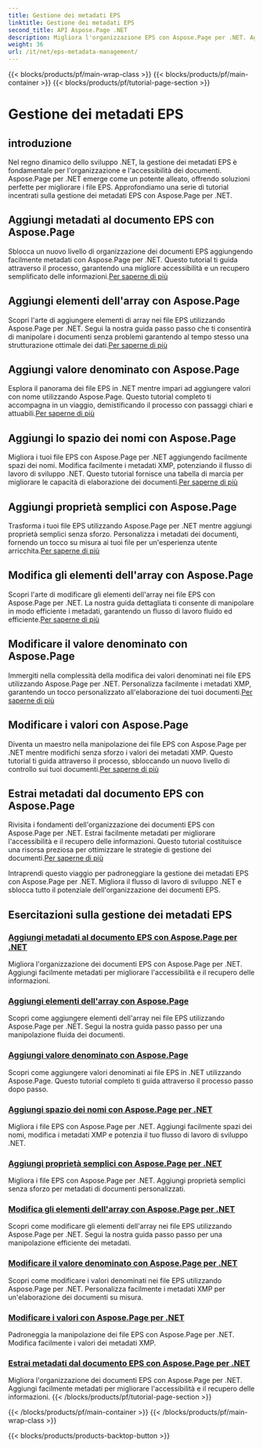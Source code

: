 ```yaml
---
title: Gestione dei metadati EPS
linktitle: Gestione dei metadati EPS
second_title: API Aspose.Page .NET
description: Migliora l'organizzazione EPS con Aspose.Page per .NET. Aggiungi facilmente metadati per una migliore accessibilità. Esplora i tutorial sulla gestione dei metadati EPS.
weight: 36
url: /it/net/eps-metadata-management/
---
```


{{< blocks/products/pf/main-wrap-class >}}
{{< blocks/products/pf/main-container >}}
{{< blocks/products/pf/tutorial-page-section >}}

# Gestione dei metadati EPS


## introduzione

Nel regno dinamico dello sviluppo .NET, la gestione dei metadati EPS è fondamentale per l'organizzazione e l'accessibilità dei documenti. Aspose.Page per .NET emerge come un potente alleato, offrendo soluzioni perfette per migliorare i file EPS. Approfondiamo una serie di tutorial incentrati sulla gestione dei metadati EPS con Aspose.Page per .NET.

## Aggiungi metadati al documento EPS con Aspose.Page
Sblocca un nuovo livello di organizzazione dei documenti EPS aggiungendo facilmente metadati con Aspose.Page per .NET. Questo tutorial ti guida attraverso il processo, garantendo una migliore accessibilità e un recupero semplificato delle informazioni.[Per saperne di più](./add-metadata-to-eps-document/)

## Aggiungi elementi dell'array con Aspose.Page
 Scopri l'arte di aggiungere elementi di array nei file EPS utilizzando Aspose.Page per .NET. Segui la nostra guida passo passo che ti consentirà di manipolare i documenti senza problemi garantendo al tempo stesso una strutturazione ottimale dei dati.[Per saperne di più](./modify-eps-metadata-add-array-items/)

## Aggiungi valore denominato con Aspose.Page
 Esplora il panorama dei file EPS in .NET mentre impari ad aggiungere valori con nome utilizzando Aspose.Page. Questo tutorial completo ti accompagna in un viaggio, demistificando il processo con passaggi chiari e attuabili.[Per saperne di più](./modify-eps-metadata-add-named-value/)

## Aggiungi lo spazio dei nomi con Aspose.Page
 Migliora i tuoi file EPS con Aspose.Page per .NET aggiungendo facilmente spazi dei nomi. Modifica facilmente i metadati XMP, potenziando il flusso di lavoro di sviluppo .NET. Questo tutorial fornisce una tabella di marcia per migliorare le capacità di elaborazione dei documenti.[Per saperne di più](./modify-eps-metadata-add-namespace/)

## Aggiungi proprietà semplici con Aspose.Page
 Trasforma i tuoi file EPS utilizzando Aspose.Page per .NET mentre aggiungi proprietà semplici senza sforzo. Personalizza i metadati dei documenti, fornendo un tocco su misura ai tuoi file per un'esperienza utente arricchita.[Per saperne di più](./modify-eps-metadata-add-simple-properties/)

## Modifica gli elementi dell'array con Aspose.Page
 Scopri l'arte di modificare gli elementi dell'array nei file EPS con Aspose.Page per .NET. La nostra guida dettagliata ti consente di manipolare in modo efficiente i metadati, garantendo un flusso di lavoro fluido ed efficiente.[Per saperne di più](./modify-eps-metadata-change-array-items/)

## Modificare il valore denominato con Aspose.Page
 Immergiti nella complessità della modifica dei valori denominati nei file EPS utilizzando Aspose.Page per .NET. Personalizza facilmente i metadati XMP, garantendo un tocco personalizzato all'elaborazione dei tuoi documenti.[Per saperne di più](./modify-eps-metadata-change-named-value/)

## Modificare i valori con Aspose.Page
 Diventa un maestro nella manipolazione dei file EPS con Aspose.Page per .NET mentre modifichi senza sforzo i valori dei metadati XMP. Questo tutorial ti guida attraverso il processo, sbloccando un nuovo livello di controllo sui tuoi documenti.[Per saperne di più](./modify-eps-metadata-change-values/)

## Estrai metadati dal documento EPS con Aspose.Page
 Rivisita i fondamenti dell'organizzazione dei documenti EPS con Aspose.Page per .NET. Estrai facilmente metadati per migliorare l'accessibilità e il recupero delle informazioni. Questo tutorial costituisce una risorsa preziosa per ottimizzare le strategie di gestione dei documenti.[Per saperne di più](./extract-metadata-from-eps-document/)

Intraprendi questo viaggio per padroneggiare la gestione dei metadati EPS con Aspose.Page per .NET. Migliora il flusso di lavoro di sviluppo .NET e sblocca tutto il potenziale dell'organizzazione dei documenti EPS.
## Esercitazioni sulla gestione dei metadati EPS
### [Aggiungi metadati al documento EPS con Aspose.Page per .NET](./add-metadata-to-eps-document/)
Migliora l'organizzazione dei documenti EPS con Aspose.Page per .NET. Aggiungi facilmente metadati per migliorare l'accessibilità e il recupero delle informazioni.
### [Aggiungi elementi dell'array con Aspose.Page](./modify-eps-metadata-add-array-items/)
Scopri come aggiungere elementi dell'array nei file EPS utilizzando Aspose.Page per .NET. Segui la nostra guida passo passo per una manipolazione fluida dei documenti.
### [Aggiungi valore denominato con Aspose.Page](./modify-eps-metadata-add-named-value/)
Scopri come aggiungere valori denominati ai file EPS in .NET utilizzando Aspose.Page. Questo tutorial completo ti guida attraverso il processo passo dopo passo.
### [Aggiungi spazio dei nomi con Aspose.Page per .NET](./modify-eps-metadata-add-namespace/)
Migliora i file EPS con Aspose.Page per .NET. Aggiungi facilmente spazi dei nomi, modifica i metadati XMP e potenzia il tuo flusso di lavoro di sviluppo .NET.
### [Aggiungi proprietà semplici con Aspose.Page per .NET](./modify-eps-metadata-add-simple-properties/)
Migliora i file EPS con Aspose.Page per .NET. Aggiungi proprietà semplici senza sforzo per metadati di documenti personalizzati.
### [Modifica gli elementi dell'array con Aspose.Page per .NET](./modify-eps-metadata-change-array-items/)
Scopri come modificare gli elementi dell'array nei file EPS utilizzando Aspose.Page per .NET. Segui la nostra guida passo passo per una manipolazione efficiente dei metadati.
### [Modificare il valore denominato con Aspose.Page per .NET](./modify-eps-metadata-change-named-value/)
Scopri come modificare i valori denominati nei file EPS utilizzando Aspose.Page per .NET. Personalizza facilmente i metadati XMP per un'elaborazione dei documenti su misura.
### [Modificare i valori con Aspose.Page per .NET](./modify-eps-metadata-change-values/)
Padroneggia la manipolazione dei file EPS con Aspose.Page per .NET. Modifica facilmente i valori dei metadati XMP.
### [Estrai metadati dal documento EPS con Aspose.Page per .NET](./extract-metadata-from-eps-document/)
Migliora l'organizzazione dei documenti EPS con Aspose.Page per .NET. Aggiungi facilmente metadati per migliorare l'accessibilità e il recupero delle informazioni.
{{< /blocks/products/pf/tutorial-page-section >}}

{{< /blocks/products/pf/main-container >}}
{{< /blocks/products/pf/main-wrap-class >}}

{{< blocks/products/products-backtop-button >}}
